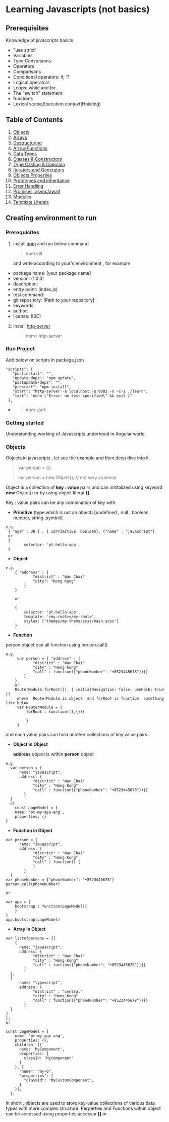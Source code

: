 # Learning Javascripts (not basics)

## Prerequisites

Knowledge of javascripts basics

- "use strict"
- Variables
- Type Conversions
- Operators
- Comparisons
- Conditional operators: if, '?'
- Logical operators
- Loops: while and for
- The "switch" statement
- functions
- Lexical scope,Execution context(Hoisting)

## Table of Contents

1. [Objects](#objects)
1. [Arrays](#arrays)
1. [Destructuring](#destructuring)
1. [Arrow Functions](#arrow-functions)
1. [Data Types](#data-types)
1. [Classes & Constructors](#classes--constructors)
1. [Type Casting & Coercion](#type-casting--coercion)
1. [Iterators and Generators](#iterators-and-generators)
1. [Objects Properties](#object-properties)
1. [Prototypes and inheritance](#prototypes-inheritance)
1. [Error Handling](#error-handling)
1. [Promises, async/await](#promises-async-await)
1. [Modules](#modules)
1. [Template Literals](#teamplate-literals)

## Creating environment to run

### Prerequisites

1.  install [npm](https://www.npmjs.com/get-npm) and run below command

    > npm init

    and write according to your's environment , for example

- package name: [your package name]
- version: (1.0.0)
- description:
- entry point: (index.js)
- test command:
- git repository: [Path to your repository]
- keywords:
- author:
- license: (ISC)

2. Install [http-server](https://www.npmjs.com/package/http-server)
   > npm i http-server

### Run Project

Add below on scripts in package.json

```
"scripts": {
   "postinstall": "",
   "update-deps": "npm update",
   "postupdate-deps": "",
   "prestart": "npm install",
   "start": "http-server -a localhost -p 9903 -o -c-1 ./learn",
   "test": "echo \"Error: no test specified\" && exit 1"
 },
```

- > npm start

### Getting started

Understanding working of Javascripts underhood in Angular world.

### Objects

Objects in javascripts , let see the example and then deep dive into it.

> var person = {};

> var person = new Object(); // not very common

Object is a collection of **key : value** pairs and can inititalized using keyword **new** Object() or by using object literal **{}**

Key : value pairs can be any combination of key with:

- **Primitive** (type which is not an object) [undefined , null , boolean, number, string ,symbol]

```
e.g.
 { "age" : 30 } , { isPrimitive: boolean}, {"name" : "javascript"}
 or
 {
        selector: 'pt-hello-app',
 }
```

- **Object**

```
e.g.
    { "address" : {
            "district" : "Wan Chai"
            "city": "Hong Kong"
        }
    }

    or

    {
        selector: 'pt-hello-app',
        template: '<my-root></my-root>',
        styles: ['themes/my-theme/scss/main.scss']
    }
```

- **Function**

person object  can all function using  person.call()

```
e.g.
     var person = { "address" : {
            "district" : "Wan Chai"
            "city" : "Hong Kong"
            "call" : function({"phoneNumber": "+8523445678"}){}
        }
    }
    or
    RouterModule.forRoot([], { initialNavigation: false, useHash: true })
     where  RouterModule is object  and forRoot is function  something like below
     var RouterModule = {
         forRoot : function([],{}){

         }
     }
```

and each value pairs can hold another collections of key value pairs.

- **Object in Object**

  **address** object is within **person** object

```
e.g
  var person = {
      name: "javascript",
      address: {
            "district" : "Wan Chai"
            "city" : "Hong Kong"
            "call" : function({"phoneNumber": "+8523445678"}){}
        }
  }
  or
    const pageModel = {
    name: 'pt-my-app-ang',
    properties: {}
}
```

- **Function in Object**
```
var person = {
      name: "Javascript",
      address: {
            "district" : "Wan Chai"
            "city" : "Hong Kong"
            "call" : function() {
            }
        }
  }
var phoneNumber = {"phoneNumber": "+8523445678"}
person.call(phoneNumber)

or

var app = {
    bootstrap : function(pageModel){
    }
}
app.bootstrap(pageModel)
```

- **Array in Object**

```
var listofpersons = {[
    {
      name: "javascript",
      address: {
            "district" : "Wan Chai"
            "city" : "Hong Kong"
            "call" : fuction({"phoneNumber": "+8523445678"}){}
        }
  },
  {
      name: "typescript",
      address: {
            "district" : "central"
            "city" : "Hong Kong"
            "call" : function({"phoneNumber": "+8523445679"}){}
        }
  }
]
};
or

const pageModel = {
    name: 'pt-my-app-ang',
    properties: {},
    children: [{
      name: 'MyComponent',
      properties: {
        classId: 'MyComponent'
      }
    }, {
      "name": "my-0",
      "properties": {
        "classId": "MyCustomComponent",
      }
    }],
  };
```
 In short , objects are used to store key-value collections of various data types with more complex structure.
 Perperties and Functions within object can be accessed using properties accessor **[]**  or **.**